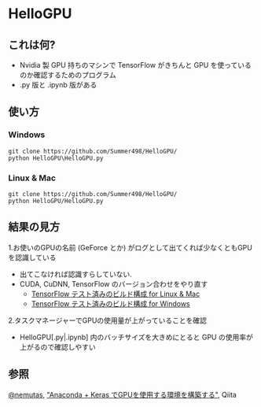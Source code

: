 # HelloGPU

## これは何?
- Nvidia 製 GPU 持ちのマシンで TensorFlow がきちんと GPU を使っているのか確認するためのプログラム
- .py 版と .ipynb 版がある

## 使い方
### Windows
```
git clone https://github.com/Summer498/HelloGPU/
python HelloGPU\HelloGPU.py
```

### Linux & Mac
```
git clone https://github.com/Summer498/HelloGPU/
python HelloGPU/HelloGPU.py
```

## 結果の見方
1.お使いのGPUの名前 (GeForce とか) がログとして出てくれば少なくともGPUを認識している
  - 出てこなければ認識すらしていない.
  - CUDA, CuDNN, TensorFlow のバージョン合わせをやり直す
    - [TensorFlow テスト済みのビルド構成 for Linux & Mac](https://www.tensorflow.org/install/source#tested_build_configurations)
    - [TensorFlow テスト済みのビルド構成 for Windows](https://www.tensorflow.org/install/source_windows#tested_build_configurations)

2.タスクマネージャーでGPUの使用量が上がっていることを確認
  - HelloGPU[.py|.ipynb] 内のバッチサイズを大きめにとると GPU の使用率が上がるので確認しやすい

## 参照
[@nemutas](https://qiita.com/nemutas), ["Anaconda + Keras でGPUを使用する環境を構築する"](https://qiita.com/nemutas/items/c7d9cca91a7e1bd404b6), Qiita
